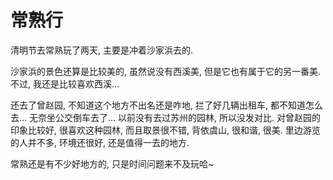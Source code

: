 # 常熟行

清明节去常熟玩了两天, 主要是冲着沙家浜去的.

沙家浜的景色还算是比较美的, 虽然说没有西溪美, 但是它也有属于它的另一番美. 不过, 我还是比较喜欢西溪…

还去了曾赵园, 不知道这个地方不出名还是咋地, 拦了好几辆出租车, 都不知道怎么去… 无奈坐公交倒车去了… 以前没有去过苏州的园林, 所以没发对比. 对曾赵园的印象比较好, 很喜欢这种园林, 而且取景很不错, 背依虞山, 很和谐, 很美. 里边游览的人并不多, 环境还很好, 还是值得一去的地方.

常熟还是有不少好地方的, 只是时间问题来不及玩哈~

